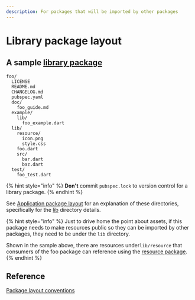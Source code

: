 ```yaml
---
description: For packages that will be imported by other packages
---
```


# Library package layout

## A sample [library package](https://dart.dev/tools/pub/glossary#library-package)

```text
foo/
  LICENSE
  README.md
  CHANGELOG.md
  pubspec.yaml
  doc/
    foo_guide.md
  example/
    lib/
      foo_example.dart
  lib/
    resource/
      icon.png
      style.css
    foo.dart
    src/
      bar.dart
      baz.dart
  test/
    foo_test.dart
```

{% hint style="info" %}
**Don't** commit `pubspec.lock` to version control for a library package.
{% endhint %}

See [Application package layout](general-package-layout.md) for an explanation of these directories, specifically for the [lib](general-package-layout.md#the-lib-directory) directory details.

{% hint style="info" %}
Just to drive home the point about assets, if this package needs to make resources public so they can be imported by other packages, they need to be under the `lib` directory.

Shown in the sample above,  there are resources under`lib/resource` that consumers of the foo package can reference using the [resource package](https://github.com/dart-lang/resource).
{% endhint %}

## Reference

[Package layout conventions](https://dart.dev/tools/pub/package-layout)



